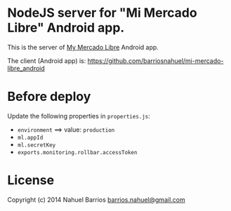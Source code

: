 NodeJS server for "Mi Mercado Libre" Android app.
===
This is the server of [My Mercado Libre](https://play.google.com/store/apps/details?id=com.nbempire.mimercadolibre) Android app.

The client (Android app) is: https://github.com/barriosnahuel/mi-mercado-libre_android

Before deploy
===
Update the following properties in `properties.js`:

* `environment` ==> value: `production`
* `ml.appId`
* `ml.secretKey`
* `exports.monitoring.rollbar.accessToken`

License
===
Copyright (c) 2014 Nahuel Barrios <barrios.nahuel@gmail.com>
